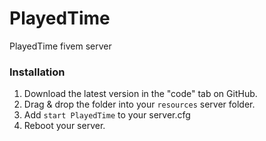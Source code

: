 # PlayedTime
PlayedTime fivem server


### Installation
1) Download the latest version in the "code" tab on GitHub.
2) Drag & drop the folder into your `resources` server folder.
3) Add `start PlayedTime` to your server.cfg
4) Reboot your server.
